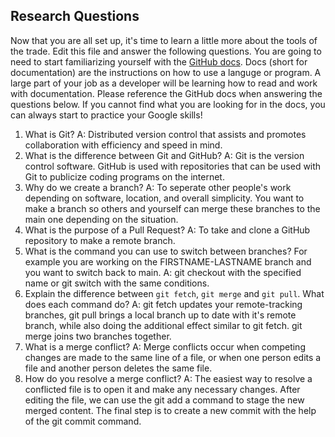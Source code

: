 ## Research Questions

Now that you are all set up, it's time to learn a little more about the tools of the trade. Edit this file and answer the following questions. You are going to need to start familiarizing yourself with the [GitHub docs](https://docs.github.com/en). Docs (short for documentation) are the instructions on how to use a languge or program. A large part of your job as a developer will be learning how to read and work with documentation. Please reference the GitHub docs when answering the questions below. If you cannot find what you are looking for in the docs, you can always start to practice your Google skills!

1. What is Git?
A: Distributed version control that assists and promotes collaboration with efficiency and speed in mind.
2. What is the difference between Git and GitHub?
A: Git is the version control software. GitHub is used with repositories that can be used with Git to publicize coding programs on the internet.
3. Why do we create a branch?
A: To seperate other people's work depending on software, location, and overall simplicity. You want to make a branch so others and yourself can merge these branches to the main one depending on the situation.
4. What is the purpose of a Pull Request?
A: To take and clone a GitHub repository to make a remote branch.
5. What is the command you can use to switch between branches? For example you are working on the FIRSTNAME-LASTNAME branch and you want to switch back to main.
A: git checkout with the specified name or git switch with the same conditions.
6. Explain the difference between `git fetch`, `git merge` and `git pull`. What does each command do?
A: git fetch updates your remote-tracking branches, git pull brings a local branch up to date with it's remote branch, while also doing the additional effect similar to git fetch. git merge joins two branches together.
7. What is a merge conflict?
A: Merge conflicts occur when competing changes are made to the same line of a file, or when one person edits a file and another person deletes the same file.
8. How do you resolve a merge conflict?
A: The easiest way to resolve a conflicted file is to open it and make any necessary changes. After editing the file, we can use the git add a command to stage the new merged content. The final step is to create a new commit with the help of the git commit command.
